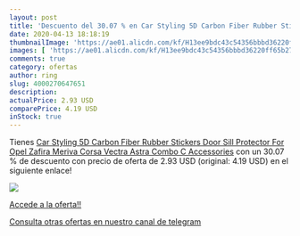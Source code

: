 ```yaml
---
layout: post
title: 'Descuento del 30.07 % en Car Styling 5D Carbon Fiber Rubber Stick'
date: 2020-04-13 18:18:19
thumbnailImage: 'https://ae01.alicdn.com/kf/H13ee9bdc43c54356bbbd36220ff65b27Y/Car-Styling-5D-Carbon-Fiber-Rubber-Stickers-Door-Sill-Protector-For-Opel-Zafira-Meriva-Corsa-Vectra.jpg_350x350._SL200_.jpg'
images: [ 'https://ae01.alicdn.com/kf/H13ee9bdc43c54356bbbd36220ff65b27Y/Car-Styling-5D-Carbon-Fiber-Rubber-Stickers-Door-Sill-Protector-For-Opel-Zafira-Meriva-Corsa-Vectra.jpg_350x350._SL200_.jpg' ]
comments: true
category: ofertas
author: ring
slug: 4000270647651
description:
actualPrice: 2.93 USD
comparePrice: 4.19 USD
inStock: true
---
```


Tienes [Car Styling 5D Carbon Fiber Rubber Stickers Door Sill Protector For Opel Zafira Meriva Corsa Vectra Astra Combo C Accessories](https://www.amazon.com/dp/4000270647651/?tag=redken08-20) con un 30.07 % de descuento con precio de oferta de 2.93 USD (original: 4.19 USD) en el siguiente enlace!

[![](https://ae01.alicdn.com/kf/H13ee9bdc43c54356bbbd36220ff65b27Y/Car-Styling-5D-Carbon-Fiber-Rubber-Stickers-Door-Sill-Protector-For-Opel-Zafira-Meriva-Corsa-Vectra.jpg_350x350._SL200_.jpg)](https://www.amazon.com/dp/4000270647651/?tag=redken08-20)

[Accede a la oferta!!](https://www.amazon.com/dp/4000270647651/?tag=redken08-20)

[Consulta otras ofertas en nuestro canal de telegram](https://t.me/s/ofertas25)
